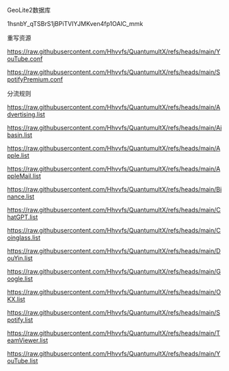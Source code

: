 GeoLite2数据库

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

重写资源

https://raw.githubusercontent.com/Hhvvfs/QuantumultX/refs/heads/main/YouTube.conf

https://raw.githubusercontent.com/Hhvvfs/QuantumultX/refs/heads/main/SpotifyPremium.conf

分流规则

https://raw.githubusercontent.com/Hhvvfs/QuantumultX/refs/heads/main/Advertising.list

https://raw.githubusercontent.com/Hhvvfs/QuantumultX/refs/heads/main/Aibasin.list

https://raw.githubusercontent.com/Hhvvfs/QuantumultX/refs/heads/main/Apple.list

https://raw.githubusercontent.com/Hhvvfs/QuantumultX/refs/heads/main/AppleMail.list

https://raw.githubusercontent.com/Hhvvfs/QuantumultX/refs/heads/main/Binance.list

https://raw.githubusercontent.com/Hhvvfs/QuantumultX/refs/heads/main/ChatGPT.list

https://raw.githubusercontent.com/Hhvvfs/QuantumultX/refs/heads/main/Coinglass.list

https://raw.githubusercontent.com/Hhvvfs/QuantumultX/refs/heads/main/DouYin.list

https://raw.githubusercontent.com/Hhvvfs/QuantumultX/refs/heads/main/Google.list

https://raw.githubusercontent.com/Hhvvfs/QuantumultX/refs/heads/main/OKX.list

https://raw.githubusercontent.com/Hhvvfs/QuantumultX/refs/heads/main/Spotify.list

https://raw.githubusercontent.com/Hhvvfs/QuantumultX/refs/heads/main/TeamViewer.list

https://raw.githubusercontent.com/Hhvvfs/QuantumultX/refs/heads/main/YouTube.list

